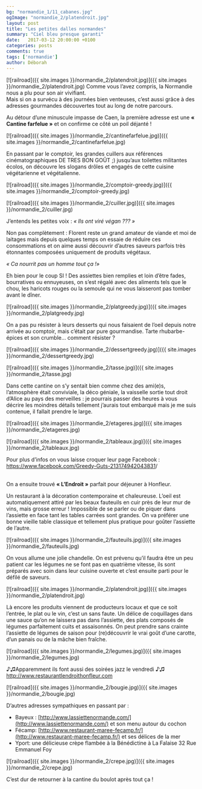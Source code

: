 ```yaml
---
bg: "normandie_1/11_cabanes.jpg"
ogImage: "normandie_2/platendroit.jpg"
layout: post
title: "Les petites dalles normandes"
summary: "Ciel bleu presque garanti"
date:   2017-03-12 20:00:00 +0100
categories: posts
comments: true
tags: ['normandie']
author: Déborah
---
```


[![railroad]({{ site.images }}/normandie_2/platendroit.jpg)]({{ site.images }}/normandie_2/platendroit.jpg)
Comme vous l’avez compris, la Normandie nous a plu pour son air vivifiant.<br/> Mais si on a survécu à des journées bien venteuses, c’est aussi grâce à des adresses gourmandes découvertes tout au long de notre parcours.

Au détour d’une minuscule impasse de Caen, la première adresse est une **« Cantine farfelue »** et on confirme ce côté un poil déjanté !

[![railroad]({{ site.images }}/normandie_2/cantinefarfelue.jpg)]({{ site.images }}/normandie_2/cantinefarfelue.jpg)

En passant par le comptoir, les grandes cuillers aux références cinématographiques DE TRES BON GOÛT ;) jusqu’aux toilettes militantes écolos, on découvre les slogans drôles et engagés de cette cuisine végétarienne et végétalienne.

[![railroad]({{ site.images }}/normandie_2/comptoir-greedy.jpg)]({{ site.images }}/normandie_2/comptoir-greedy.jpg)

[![railroad]({{ site.images }}/normandie_2/cuiller.jpg)]({{ site.images }}/normandie_2/cuiller.jpg)

J’entends les petites voix : *« Ils ont viré végan ??? »*

Non pas complètement : Florent reste un grand amateur de viande et moi de laitages mais depuis quelques temps on essaie de réduire ces consommations et on aime aussi découvrir d’autres saveurs parfois très étonnantes composées uniquement de produits végétaux.

*« Ca nourrit pas un homme tout ça !»*

Eh bien pour le coup SI ! Des assiettes bien remplies et loin d’être fades, bourratives ou ennuyeuses, on s’est régalé avec des aliments tels que le chou, les haricots rouges ou la semoule qui ne vous laisseront pas tomber avant le dîner.

[![railroad]({{ site.images }}/normandie_2/platgreedy.jpg)]({{ site.images }}/normandie_2/platgreedy.jpg)

On a pas pu résister à leurs desserts qui nous faisaient de l’oeil depuis notre arrivée au comptoir, mais c’était par pure gourmandise. Tarte rhubarbe-épices et son crumble... comment résister ?

[![railroad]({{ site.images }}/normandie_2/dessertgreedy.jpg)]({{ site.images }}/normandie_2/dessertgreedy.jpg)

[![railroad]({{ site.images }}/normandie_2/tasse.jpg)]({{ site.images }}/normandie_2/tasse.jpg)

Dans cette cantine on s’y sentait bien comme chez des ami(e)s, l’atmosphère était conviviale, la déco géniale, la vaisselle sortie tout droit d’Alice au pays des merveilles : je pourrais passer des heures à vous décrire les moindres détails tellement j’aurais tout embarqué mais je me suis contenue, il fallait prendre le large.

[![railroad]({{ site.images }}/normandie_2/etageres.jpg)]({{ site.images }}/normandie_2/etageres.jpg)

[![railroad]({{ site.images }}/normandie_2/tableaux.jpg)]({{ site.images }}/normandie_2/tableaux.jpg)

<div class="post-link">Pour plus d’infos on vous laisse croquer leur page Facebook :</div>
<div class="post-link"><a href="https://www.facebook.com/Greedy-Guts-213174942043831">https://www.facebook.com/Greedy-Guts-213174942043831</a>/</div>

<br/>On a ensuite trouvé **« L’Endroit »** parfait pour déjeuner à Honfleur.

Un restaurant à la décoration contemporaine et chaleureuse. L’oeil est automatiquement attiré par les beaux fauteuils en cuir près de leur mur de vins, mais grosse erreur ! Impossible de se parler ou de piquer dans l’assiette en face tant les tables carrées sont grandes. On va préférer une bonne vieille table classique et tellement plus pratique pour goûter l’assiette de l’autre.

[![railroad]({{ site.images }}/normandie_2/fauteuils.jpg)]({{ site.images }}/normandie_2/fauteuils.jpg)

On vous allume une jolie chandelle. On est prévenu qu’il faudra être un peu patient car les légumes ne se font pas en quatrième vitesse, ils sont préparés avec soin dans leur cuisine ouverte et c’est ensuite parti pour le défilé de saveurs.

[![railroad]({{ site.images }}/normandie_2/platendroit.jpg)]({{ site.images }}/normandie_2/platendroit.jpg)

Là encore les produits viennent de producteurs locaux et que ce soit l’entrée, le plat ou le vin, c’est un sans faute. Un délice de coquillages dans une sauce qu’on ne laissera pas dans l’assiette, des plats composés de légumes parfaitement cuits et assaisonnés. On peut prendre sans crainte l’assiette de légumes de saison pour (re)découvrir le vrai goût d’une carotte, d’un panais ou de la mâche bien fraîche.

[![railroad]({{ site.images }}/normandie_2/legumes.jpg)]({{ site.images }}/normandie_2/legumes.jpg)

<div class="post-link">♪♫Apparemment ils font aussi des soirées jazz le vendredi ♪♫</div>

<div class="post-link"><a href="http://www.restaurantlendroithonfleur.com">http://www.restaurantlendroithonfleur.com</a></div>

[![railroad]({{ site.images }}/normandie_2/bougie.jpg)]({{ site.images }}/normandie_2/bougie.jpg)

D’autres adresses sympathiques en passant par :

+ Bayeux : [http://www.lassiettenormande.com/](http://www.lassiettenormande.com/) et son menu autour du cochon
+ Fécamp: [http://www.restaurant-maree-fecamp.fr/](http://www.restaurant-maree-fecamp.fr/) et ses délices de la mer
+ Yport: une délicieuse crèpe flambée à la Bénédictine à La Falaise 32 Rue Emmanuel Foy

[![railroad]({{ site.images }}/normandie_2/crepe.jpg)]({{ site.images }}/normandie_2/crepe.jpg)

C’est dur de retourner à la cantine du boulot après tout ça !

